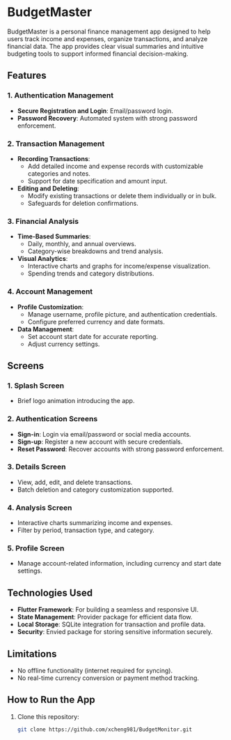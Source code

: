 # BudgetMaster

BudgetMaster is a personal finance management app designed to help users track income and expenses, organize transactions, and analyze financial data. The app provides clear visual summaries and intuitive budgeting tools to support informed financial decision-making.

## Features

### 1. Authentication Management
- **Secure Registration and Login**: Email/password login.
- **Password Recovery**: Automated system with strong password enforcement.

### 2. Transaction Management
- **Recording Transactions**:
  - Add detailed income and expense records with customizable categories and notes.
  - Support for date specification and amount input.
- **Editing and Deleting**:
  - Modify existing transactions or delete them individually or in bulk.
  - Safeguards for deletion confirmations.

### 3. Financial Analysis
- **Time-Based Summaries**:
  - Daily, monthly, and annual overviews.
  - Category-wise breakdowns and trend analysis.
- **Visual Analytics**:
  - Interactive charts and graphs for income/expense visualization.
  - Spending trends and category distributions.

### 4. Account Management
- **Profile Customization**:
  - Manage username, profile picture, and authentication credentials.
  - Configure preferred currency and date formats.
- **Data Management**:
  - Set account start date for accurate reporting.
  - Adjust currency settings.

## Screens

### 1. Splash Screen
- Brief logo animation introducing the app.

### 2. Authentication Screens
- **Sign-in**: Login via email/password or social media accounts.
- **Sign-up**: Register a new account with secure credentials.
- **Reset Password**: Recover accounts with strong password enforcement.

### 3. Details Screen
- View, add, edit, and delete transactions.
- Batch deletion and category customization supported.

### 4. Analysis Screen
- Interactive charts summarizing income and expenses.
- Filter by period, transaction type, and category.

### 5. Profile Screen
- Manage account-related information, including currency and start date settings.

## Technologies Used
- **Flutter Framework**: For building a seamless and responsive UI.
- **State Management**: Provider package for efficient data flow.
- **Local Storage**: SQLite integration for transaction and profile data.
- **Security**: Envied package for storing sensitive information securely.

## Limitations
- No offline functionality (internet required for syncing).
- No real-time currency conversion or payment method tracking.

## How to Run the App
1. Clone this repository:
   ```bash
   git clone https://github.com/xcheng981/BudgetMonitor.git
